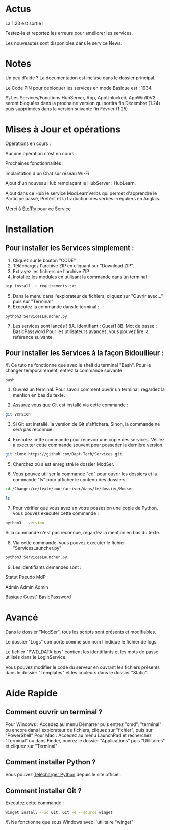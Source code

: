 # Actus

La 1.23 est sortie !

Testez-la et reportez les erreurs pour améliorer les services.

Les nouveautés sont disponibles dans le service News.

# Notes

Un peu d'aide ? La documentation est incluse dans le dossier principal.

Le Code PIN pour debloquer les services en mode Basique est : 1934.

/!\ Les Services/Fonctions HubServer, App, AppUnlocked, AppWin10V2 seront bloquées dans la prochaine version qui sortira fin Décembre (1.24) puis supprimées dans la version suivante fin Février (1.25) 

# Mises à Jour et opérations

Opérations en cours : 

Aucune opération n'est en cours.

Prochaines fonctionnalités : 

Implantation d'un Chat sur réseau Wi-Fi

Ajout d'un nouveau Hub remplaçant le HubServer : HubLearn.

Ajout dans ce Hub le service ModLearnVerbs qui permet d'apprendre le Participe passé, Prétérit et la traduction des verbes irréguliers en Anglais.

Merci à [StefPy](https://www.github.com/StefPy) pour ce Service

# Installation

## Pour installer les Services simplement : 

1. Cliquez sur le bouton "CODE"
2. Téléchargez l'archive ZIP en cliquant sur "Download ZIP".
3. Extrayez les fichiers de l'archive ZIP
4. Installez les modules en utilisant la commande dans un terminal :
```bash
pip install -r requirements.txt
```
5. Dans le menu dans l'explorateur de fichiers, cliquez sur "Ouvrir avec..." puis sur "Terminal"
6. Executez la commande dans le terminal :
```bash
python3 ServicesLauncher.py
```
7. Les services sont lancés !
8A. Identifiant : Guest1
8B. Mot de passe : BasicPassword
Pour les utilisateurs avancés, vous pouvez lire la référence suivante.

## Pour installer les Services à la façon Bidouilleur : 

/!\ Ce tuto ne fonctionne que avec le shell du terminal "Bash".
Pour le changer temporairement, entrez la commande suivante : 
```pwsh
bash
```

1. Ouvrez un terminal. Pour savoir comment ouvrir un terminal, regardez la mention en bas du texte. 

2. Assurez vous que Git est installé via cette commande :
 ```bash
git version
```
3. Si Git est installé, la version de Git s'affichera. Sinon, la commande ne sera pas reconnue.

4. Executez cette commande pour recevoir une copie des services. Veillez à executer cette commande souvent pour posseder la dernière version. 

```bash
git clone https://github.com/Bapt-Tech/Services.git
```
5. Cherchez où s'est enregistré le dossier ModSer.

6. Vous pouvez utiliser la commande "cd" pour ouvrir les dossiers et la commande "ls" pour afficher le contenu des dossiers.
```bash
cd /Changez/ce/texte/pour/arriver/dans/le/dossier/Modser
```
```bash
ls
```

7. Pour vérifier que vous avez en votre possesion une copie de Python, vous pouvez executer cette commande :
```bash
python3 --version
```
Si la commande n'est pas reconnue, regardez la mention en bas du texte.


8. Via cette commande, vous pouvez executer le fichier "ServicesLauncher.py"
```bash
python3 ServicesLauncher.py
```

9. Les identifiants demandés sont :

Statut		Pseudo		MdP

Admin		Admin		Admin              

Basique		Guest1		BasicPassword


# Avancé

Dans le dossier "ModSer", tous les scripts sont présents et modifiables.

Le dossier "Logs" comporte comme son nom l'indique le fichier de logs.

Le fichier "PWD_DATA.bps" contient les identifiants et les mots de passe utilisés dans le LoginService

Vous pouvez modifier le code du serveur en ouvrant les fichiers présents dans le dossier "Templates" et les couleurs dans le dossier "Static".

# Aide Rapide

## Comment ouvrir un terminal ?

Pour Windows : Accedez au menu Démarrer puis entrez "cmd", "terminal" ou encore dans l'explorateur de fichiers, cliquez sur "fichier", puis sur "PowerShell"
Pour Mac : Accedez au menu LaunchPad et recherchez "Terminal" ou dans Finder, ouvrez le dossier "Applications" puis "Utilitaires" et cliquez sur "Terminal"

## Comment installer Python ?

Vous pouvez [Télécharger Python](https://www.python.org/) depuis le site officiel.

## Comment installer Git ?

Executez cette commande : 
```bash
winget install --id Git. Git -e --source winget
```
/!\ Ne fonctionne que sous Windows avec l'utilitaire "winget"
